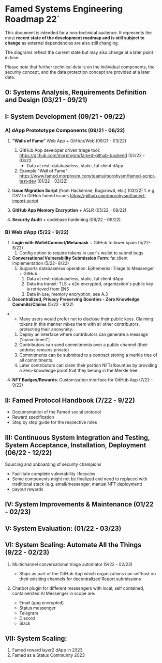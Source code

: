 # Famed Systems Engineering Roadmap 22´


This document is intended for a non-technical audience. It represents the most **recent state of the development roadmap and is still subject to change** as external dependencies are also still changing.

The diagrams  reflect the current state but may also change at a later point in time. 

Please note that further technical details on the individual components, the security concept, and the data protection concept are provided at a later date.


## 0: Systems Analysis, Requirements Definition and Design (03/21 - 09/21)
## I: System Development (09/21 - 09/22)

### A) dApp Protototype Components (09/21 - 06/22)

   1. **“Walls of Fame”** Web App + GitHub/Web (09/21 - 03/22) 
    	1. GitHub App developer driven triage tool:  https://github.com/morphysm/famed-github-backend (02/22 - 03/22
    		- Data at rest: databaseless, static, fat client dApp 
    	3. Example "Wall of Fame":  https://www.famed.morphysm.com/teams/morphysm/famed-script-test-dev (01/22 - 03/22) 

   2. **Issue Migration Script** (from Hackerone, Bugcrowd, etc.) (03/22)
	1. e.g. CSV to GitHub famed issues https://github.com/morphysm/famed-import-script
   4. **GitHub App Memory Encryption** + ASLR (05/22 - 09/22) 
   5. **Security Audit** + codebase hardening (08/22 - 09/22) 

### B) Web dApp (5/22 - 9/22)
1. **Login with WalletConnect/Metamask** + GitHub to lower spam (5/22- 8/22)
	1. Config option to require tokens in user's wallet to submit bugs 
2. **Conversational Vulnerability Submission Form**: fat client implementation  (5/22- 8/22)
	1. Supports databaseless operation: Ephemereal Triage to Messenger + GitHub 	
		1. Data at rest: databaseless, static, fat client dApp 
		2. Data ins transit: TLS + e2e encrypted, organization's public key is retrieved from ENS 
		3. Data in use, memory encryption, see A.3
3.  **Decentralized, Privacy Preserving Bounties - Zero Knowledge Commits/Claims** (5/22 - 8/22)

- - Many users would prefer not to disclose their public keys. Claiming tokens in this manner mixes them with all other contributors, protecting their anonymity: 
  
  1. Deploy an interface where contributors can generate a message ('commitment') 
  2. Contributors can send commitments over a public channel (their address remains private) 
  3. Commitments can be submitted to a contract storing a merkle tree of all commitments. 
  4. Later contributors can claim their portion NFTs/bounties by providing a zero-knowledge proof that they belong in the Merkle tree. 

4. **NFT Badges/Rewards**: Customization interface for GitHub App  (7/22 - 9/22)
 
## II: Famed Protocol Handbook (7/22 - 9/22)
- Documentation of the Famed social protocol
- Reward specification 
- Step by step guide for the respective roles  

## III: Continuous System Integration and Testing, System Acceptance, Installation, Deployment (06/22 - 12/22)
Sourcing and onboarding of security champions 
- Facilitate complete vulnerability lifecycles 
- Some components might not be finalized and need to replaced with traditional stack (e.g. email/messenger, manual NFT deployment)
- payout rewards 

## IV: System Improvements & Maintenance (01/22 - 02/23)

## V: System Evaluation: (01/22 - 03/23)

## VI: System Scaling: Automate All the Things (9/22 - 02/23)
1. Multichannel conversational triage automator (9/22 - 02/23)

	- Ships as part of the GitHub App which organizations can selfhost on their exisiting channels for decentralized Report submissions

2. Chatbot plugin for different messengers with local; self contained, containerized AI 
Messenger in scope are: 
	- Email (gpg encrypted)
	- Status messenger 
	- Telegram
	- Discord
	- Slack 

## VII: System Scaling: 

1. Famed reward layer2  dApp in 2023
2. Famed as a Status Community 2023
